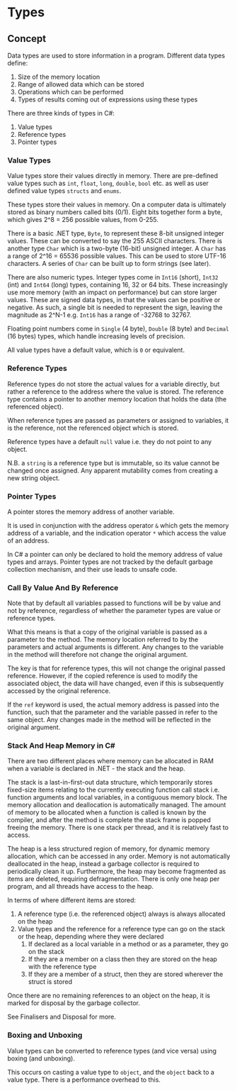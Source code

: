 # Types

## Concept

Data types are used to store information in a program. Different data types define:

1. Size of the memory location
2. Range of allowed data which can be stored
3. Operations which can be performed
4. Types of results coming out of expressions using these types

There are three kinds of types in C#:

1. Value types
2. Reference types
3. Pointer types

### Value Types

Value types store their values directly in memory.
There are pre-defined value types such as `int`, `float`, `long`, `double`, `bool` etc. 
as well as user defined value types `structs` and `enums`.

These types store their values in memory. 
On a computer data is ultimately stored as binary numbers called bits (0/1).
Eight bits together form a byte, which gives 2^8 = 256 possible values, from 0-255.

There is a basic .NET type, `Byte`, to represent these 8-bit unsigned integer values.
These can be converted to say the 255 ASCII characters. 
There is another type `Char` which is a two-byte (16-bit) unsigned integer.
A `Char` has a range of 2^16 = 65536 possible values. 
This can be used to store UTF-16 characters.
A series of `Char` can be built up to form strings (see later).

There are also numeric types. Integer types come in `Int16` (short), `Int32` (int) and `Int64` (long) types,
containing 16, 32 or 64 bits. These increasingly use more memory (with an impact on performance) but can store larger values.
These are signed data types, in that the values can be positive or negative. 
As such, a single bit is needed to represent the sign, leaving the magnitude as 2^N-1
e.g. `Int16` has a range of -32768 to 32767. 

Floating point numbers come in `Single` (4 byte), `Double` (8 byte) and `Decimal` (16 bytes) types,
which handle increasing levels of precision.

All value types have a default value, which is `0` or equivalent.

### Reference Types

Reference types do not store the actual values for a variable directly, but rather a reference to the address where the value is stored.
The reference type contains a pointer to another memory location that holds the data (the referenced object).
                                                                                  
When reference types are passed as parameters or assigned to variables, it is the reference, not the referenced object which is stored.

Reference types have a default `null` value i.e. they do not point to any object. 

N.B. a `string` is a reference type but is immutable, so its value cannot be changed once assigned. 
Any apparent mutability comes from creating a new string object.

### Pointer Types 

A pointer stores the memory address of another variable.

It is used in conjunction with the address operator `&` which gets the memory address of a variable, and the indication operator `*` which access the value of an address.
                                 
In C# a pointer can only be declared to hold the memory address of value types and arrays. 
Pointer types are not tracked by the default garbage collection mechanism, and their use leads to unsafe code.

### Call By Value And By Reference

Note that by default all variables passed to functions will be by value and not by reference, regardless of whether the parameter types are value or reference types.

What this means is that a copy of the original variable is passed as a parameter to the method.
The memory location referred to by the parameters and actual arguments is different.
Any changes to the variable in the method will therefore not change the original argument.

The key is that for reference types, this will not change the original passed reference. 
However, if the copied reference is used to modify the associated object, 
the data will have changed, even if this is subsequently accessed by the original reference.

If the `ref` keyword is used, the actual memory address is passed into the function, such that the parameter and the variable passed in refer to the same object.
Any changes made in the method will be reflected in the original argument.

### Stack And Heap Memory in C#

There are two different places where memory can be allocated in RAM when a variable is declared in .NET - the stack and the heap.

The stack is a last-in-first-out data structure, which temporarily stores fixed-size items relating to the currently executing function call stack
i.e. function arguments and local variables, in a contiguous memory block. The memory allocation and deallocation is automatically managed.
The amount of memory to be allocated when a function is called is known by the compiler, and after the method is complete the stack frame is popped freeing the memory.
There is one stack per thread, and it is relatively fast to access.

The heap is a less structured region of memory, for dynamic memory allocation, which can be accessed in any order.
Memory is not automatically deallocated in the heap, instead a garbage collector is required to periodically clean it up.
Furthermore, the heap may become fragmented as items are deleted, requiring defragmentation.
There is only one heap per program, and all threads have access to the heap.
                  
In terms of where different items are stored:
1. A reference type (i.e. the referenced object) always is always allocated on the heap
2. Value types and the reference for a reference type can go on the stack or the heap, depending where they were declared
   1. If declared as a local variable in a method or as a parameter, they go on the stack
   2. If they are a member on a class then they are stored on the heap with the reference type 
   3. If they are a member of a struct, then they are stored wherever the struct is stored

Once there are no remaining references to an object on the heap, it is marked for disposal by the garbage collector.

See Finalisers and Disposal for more.

### Boxing and Unboxing

Value types can be converted to reference types (and vice versa) using boxing (and unboxing).

This occurs on casting a value type to `object`, and the `object` back to a value type.
There is a performance overhead to this.
